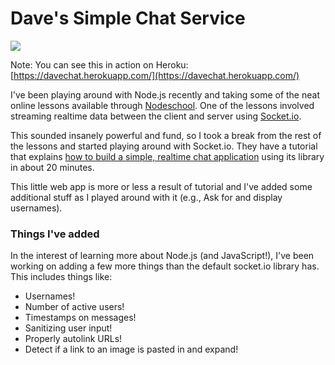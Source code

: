 # Dave's Simple Chat Service

![](https://raw.githubusercontent.com/rockbandit/DaveChat/master/screenshots/screenshot.png)

Note: You can see this in action on Heroku: [https://davechat.herokuapp.com/](https://davechat.herokuapp.com/)

I've been playing around with Node.js recently and taking some of the neat online lessons available through [Nodeschool](http://nodeschool.io/). One of the lessons involved streaming realtime data between the client and server using [Socket.io](http://socket.io/).

This sounded insanely powerful and fund, so I took a break from the rest of the lessons and started playing around with Socket.io. They have a tutorial that explains [how to build a simple, realtime chat application](http://socket.io/) using its library in about 20 minutes.

This little web app is more or less a result of tutorial and I've added some additional stuff as I played around with it (e.g., Ask for and display usernames).

### Things I've added

In the interest of learning more about Node.js (and JavaScript!), I've been working on adding a few more things than the default socket.io library has. This includes things like:

* Usernames!
* Number of active users!
* Timestamps on messages!
* Sanitizing user input!
* Properly autolink URLs!
* Detect if a link to an image is pasted in and expand!

